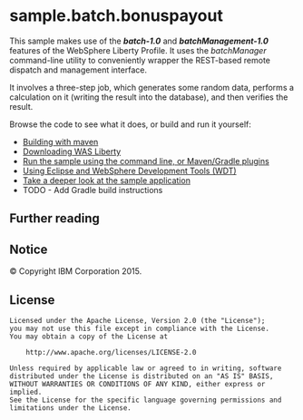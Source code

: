 # sample.batch.bonuspayout

This sample makes use of the ***batch-1.0*** and ***batchManagement-1.0*** features of the WebSphere Liberty Profile.
It uses the *batchManager* command-line utility to conveniently wrapper the REST-based remote dispatch and management interface.

It involves a three-step job, which generates some random data, performs a calculation on it (writing the result into the database), and then verifies the result.

Browse the code to see what it does, or build and run it yourself:

* [Building with maven](/docs/Building-the-sample.md#building-with-maven)
* [Downloading WAS Liberty](/docs/Downloading-WAS-Liberty.md)
* [Run the sample using the command line, or Maven/Gradle plugins](/docs/Running-the-sample.md)
* [Using Eclipse and WebSphere Development Tools (WDT)](/docs/Using-WDT.md)
* [Take a deeper look at the sample application](ApplicationDetails.md)
* TODO - Add Gradle build instructions

## Further reading

## Notice

© Copyright IBM Corporation 2015.

## License

```text
Licensed under the Apache License, Version 2.0 (the "License");
you may not use this file except in compliance with the License.
You may obtain a copy of the License at

    http://www.apache.org/licenses/LICENSE-2.0

Unless required by applicable law or agreed to in writing, software
distributed under the License is distributed on an "AS IS" BASIS,
WITHOUT WARRANTIES OR CONDITIONS OF ANY KIND, either express or implied.
See the License for the specific language governing permissions and
limitations under the License.
````
